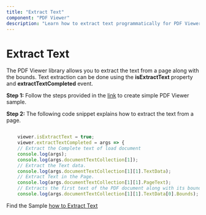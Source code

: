 ```yaml
---
title: "Extract Text"
component: "PDF Viewer"
description: "Learn how to extract text programmatically for PDF Viewer control."
---
```


# Extract Text

The PDF Viewer library allows you to extract the text from a page along with the bounds. Text extraction can be done using the **isExtractText** property and **extractTextCompleted** event.

**Step 1:** Follow the steps provided in the [link](https://ej2.syncfusion.com/documentation/pdfviewer/getting-started/) to create simple PDF Viewer sample.

**Step 2:** The following code snippet explains how to extract the text from a page.

```typescript

    viewer.isExtractText = true;
    viewer.extractTextCompleted = args => {
    // Extract the Complete text of load document
    console.log(args);
    console.log(args.documentTextCollection[1]);
    // Extract the Text data.
    console.log(args.documentTextCollection[1][1].TextData);
    // Extract Text in the Page.
    console.log(args.documentTextCollection[1][1].PageText);
    // Extracts the first text of the PDF document along with its bounds
    console.log(args.documentTextCollection[1][1].TextData[0].Bounds);

```

Find the Sample [how to Extract Text](https://stackblitz.com/edit/3xmbg6?devtoolsheight=33&file=index.ts)
